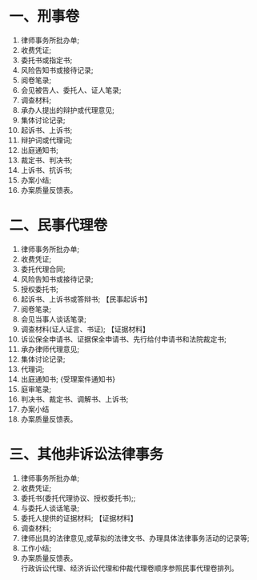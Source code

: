#  一、刑事卷
1. 律师事务所批办单;   
 2. 收费凭证;   
 3. 委托书或指定书;   
 4. 风险告知书或接待记录; 
 5. 阅卷笔录;   
 6. 会见被告人、委托人、证人笔录;   
 7. 调查材料;   
 8. 承办人提出的辩护或代理意见;   
 9. 集体讨论记录;   
 10. 起诉书、上诉书;   
 11. 辩护词或代理词;   
 12. 出庭通知书;   
 13. 裁定书、判决书;   
 14. 上诉书、抗诉书;   
 15. 办案小结;
 16. 办案质量反馈表。
 #   二、民事代理卷
1. 律师事务所批办单;   
2. 收费凭证;   
3. 委托代理合同;
4. 风险告知书或接待记录;
5. 授权委托书;   
6. 起诉书、上诉书或答辩书; 【民事起诉书】  
7. 阅卷笔录;   
8. 会见当事人谈话笔录;   
9. 调查材料(证人证言、书证); 【证据材料】  
10. 诉讼保全申请书、证据保全申请书、先行给付申请书和法院裁定书;   
11. 承办律师代理意见;   
12. 集体讨论记录;   
13. 代理词;   
14. 出庭通知书; {受理案件通知书}  
15. 庭审笔录;   
16. 判决书、裁定书、调解书、上诉书;   
17. 办案小结
18. 办案质量反馈表。
 # 三、其他非诉讼法律事务  
1. 律师事务所批办单;    
2. 收费凭证;  
3. 委托书(委托代理协议、授权委托书);;  
4. 与委托人谈话笔录;   
5. 委托人提供的证据材料; 【证据材料】
6. 调查材料;   
7. 律师出具的法律意见,或草拟的法律文书、办理具体法律事务活动的记录等;   
8. 工作小结;
9. 办案质量反馈表。  
行政诉讼代理、经济诉讼代理和仲裁代理卷顺序参照民事代理卷排列。